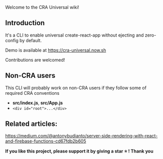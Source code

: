 Welcome to the CRA Universal wiki!

## Introduction
It's a CLI to enable universal create-react-app without ejecting and zero-config by default.

Demo is available at https://cra-universal.now.sh

Contributions are welcomed!

## Non-CRA users
This CLI will probably work on non-CRA users if they follow some of required CRA conventions 
- **src/index.js**, **src/App.js**
- `<div id="root">...</div>`

## Related articles:
https://medium.com/@antonybudianto/server-side-rendering-with-react-and-firebase-functions-cd67fdb2b605

**If you like this project, please support it by giving a star ⭐️ ! Thank you**

